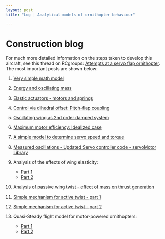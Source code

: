 ```yaml
---
layout: post
title: "Log | Analytical models of ornithopter behaviour"

---
```


# Construction blog
For much more detailed information on the steps taken to develop this aircraft, see this thread on RCgroups: [Attempts at a servo flap ornithopter](https://www.rcgroups.com/forums/showthread.php?3221699-Attempt(s)-at-a-servo-flap-ornithopter). The most important posts are shown below:

1. [Very simple math model](https://www.rcgroups.com/forums/showpost.php?p=41093927&postcount=10)

2. [Energy and oscillating mass](https://www.rcgroups.com/forums/showpost.php?p=41104533&postcount=14)

3. [Elastic actuators - motors and springs](https://www.rcgroups.com/forums/showpost.php?p=41117281&postcount=20)

4. [Control via dihedral offset: Pitch-flap coupling](https://www.rcgroups.com/forums/showpost.php?p=41151391&postcount=33)

5. [Oscillating wing as 2nd order damped system](https://www.rcgroups.com/forums/showpost.php?p=41164641&postcount=36)

6. [Maximum motor efficiency: Idealized case](https://www.rcgroups.com/forums/showpost.php?p=41250929&postcount=49)

7. [A simple model to determine servo speed and torque](https://www.rcgroups.com/forums/showpost.php?p=41350463&postcount=70)

12. [Measured oscillations - Updated Servo controller code - servoMotor Library](https://www.rcgroups.com/forums/showpost.php?p=43079349&postcount=164)

8. Analysis of the effects of wing elasticity:
	- [Part 1](https://www.rcgroups.com/forums/showpost.php?p=43356729&postcount=172)
	- [Part 2](https://www.rcgroups.com/forums/showpost.php?p=47154289&postcount=185)
		
9. [Analysis of passive wing twist - effect of mass on thrust generation](https://www.rcgroups.com/forums/showpost.php?p=49734105&postcount=226)

10. [Simple mechanism for active twist - part 1](https://www.rcgroups.com/forums/showpost.php?p=49734129&postcount=227)

11. [Simple mechanism for active twist - part 2](https://www.rcgroups.com/forums/showpost.php?p=49743797&postcount=228)

12. Quasi-Steady flight model for motor-powered ornithopters:
	- [Part 1](https://www.rcgroups.com/forums/showpost.php?p=51335431&postcount=279)
	- [Part 2](https://www.rcgroups.com/forums/showpost.php?p=51469463&postcount=280)

